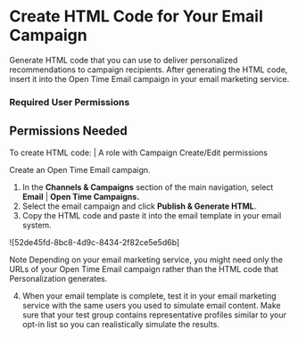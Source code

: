

# Create HTML Code for Your Email Campaign

Generate HTML code that you can use to deliver personalized recommendations to
campaign recipients. After generating the HTML code, insert it into the Open
Time Email campaign in your email marketing service.

### Required User Permissions

Permissions Needed  
---  
To create HTML code: | A role with Campaign Create/Edit permissions  
  
Create an Open Time Email campaign.

  1. In the **Channels & Campaigns** section of the main navigation, select **Email** | **Open Time Campaigns.**
  2. Select the email campaign and click **Publish & Generate HTML**.
  3. Copy the HTML code and paste it into the email template in your email system.

![52de45fd-8bc8-4d9c-8434-2f82ce5e5d6b]

Note Depending on your email marketing service, you might need only the URLs
of your Open Time Email campaign rather than the HTML code that
Personalization generates.

  4. When your email template is complete, test it in your email marketing service with the same users you used to simulate email content. Make sure that your test group contains representative profiles similar to your opt-in list so you can realistically simulate the results.

